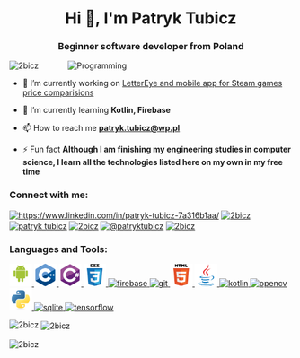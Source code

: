 <h1 align="center">Hi 👋, I'm Patryk Tubicz</h1>
<h3 align="center">Beginner software developer from Poland</h3>
<img align="right" alt="Programming" width="400" src="https://media4.giphy.com/media/qgQUggAC3Pfv687qPC/giphy.gif?cid=ecf05e479yinoa9kcvxtqi1rm5p9fauf7qou034tdxzyoqbf&rid=giphy.gif&ct=g"
 
<p align="left"> <img src="https://komarev.com/ghpvc/?username=2bicz&label=Profile%20views&color=0e75b6&style=flat" alt="2bicz" /> </p>

- 🔭 I’m currently working on [LetterEye and mobile app for Steam games price comparisions](https://github.com/2bicz/LetterEye)

- 🌱 I’m currently learning **Kotlin, Firebase**

- 📫 How to reach me **patryk.tubicz@wp.pl**

- ⚡ Fun fact **Although I am finishing my engineering studies in computer science, I learn all the technologies listed here on my own in my free time**

<h3 align="left">Connect with me:</h3>
<p align="left">
<a href="https://linkedin.com/in/https://www.linkedin.com/in/patryk-tubicz-7a316b1aa/" target="blank"><img align="center" src="https://raw.githubusercontent.com/rahuldkjain/github-profile-readme-generator/master/src/images/icons/Social/linked-in-alt.svg" alt="https://www.linkedin.com/in/patryk-tubicz-7a316b1aa/" height="30" width="40" /></a>
<a href="https://stackoverflow.com/users/2bicz" target="blank"><img align="center" src="https://raw.githubusercontent.com/rahuldkjain/github-profile-readme-generator/master/src/images/icons/Social/stack-overflow.svg" alt="2bicz" height="30" width="40" /></a>
<a href="https://fb.com/patryk tubicz" target="blank"><img align="center" src="https://raw.githubusercontent.com/rahuldkjain/github-profile-readme-generator/master/src/images/icons/Social/facebook.svg" alt="patryk tubicz" height="30" width="40" /></a>
<a href="https://instagram.com/2bicz" target="blank"><img align="center" src="https://raw.githubusercontent.com/rahuldkjain/github-profile-readme-generator/master/src/images/icons/Social/instagram.svg" alt="2bicz" height="30" width="40" /></a>
<a href="https://medium.com/@patryktubicz" target="blank"><img align="center" src="https://raw.githubusercontent.com/rahuldkjain/github-profile-readme-generator/master/src/images/icons/Social/medium.svg" alt="@patryktubicz" height="30" width="40" /></a>
<a href="https://www.leetcode.com/2bicz" target="blank"><img align="center" src="https://raw.githubusercontent.com/rahuldkjain/github-profile-readme-generator/master/src/images/icons/Social/leet-code.svg" alt="2bicz" height="30" width="40" /></a>
</p>

<h3 align="left">Languages and Tools:</h3>
<p align="left"> <a href="https://developer.android.com" target="_blank" rel="noreferrer"> <img src="https://raw.githubusercontent.com/devicons/devicon/master/icons/android/android-original-wordmark.svg" alt="android" width="40" height="40"/> </a> <a href="https://www.w3schools.com/cpp/" target="_blank" rel="noreferrer"> <img src="https://raw.githubusercontent.com/devicons/devicon/master/icons/cplusplus/cplusplus-original.svg" alt="cplusplus" width="40" height="40"/> </a> <a href="https://www.w3schools.com/cs/" target="_blank" rel="noreferrer"> <img src="https://raw.githubusercontent.com/devicons/devicon/master/icons/csharp/csharp-original.svg" alt="csharp" width="40" height="40"/> </a> <a href="https://www.w3schools.com/css/" target="_blank" rel="noreferrer"> <img src="https://raw.githubusercontent.com/devicons/devicon/master/icons/css3/css3-original-wordmark.svg" alt="css3" width="40" height="40"/> </a> <a href="https://firebase.google.com/" target="_blank" rel="noreferrer"> <img src="https://www.vectorlogo.zone/logos/firebase/firebase-icon.svg" alt="firebase" width="40" height="40"/> </a> <a href="https://git-scm.com/" target="_blank" rel="noreferrer"> <img src="https://www.vectorlogo.zone/logos/git-scm/git-scm-icon.svg" alt="git" width="40" height="40"/> </a> <a href="https://www.w3.org/html/" target="_blank" rel="noreferrer"> <img src="https://raw.githubusercontent.com/devicons/devicon/master/icons/html5/html5-original-wordmark.svg" alt="html5" width="40" height="40"/> </a> <a href="https://www.java.com" target="_blank" rel="noreferrer"> <img src="https://raw.githubusercontent.com/devicons/devicon/master/icons/java/java-original.svg" alt="java" width="40" height="40"/> </a> <a href="https://kotlinlang.org" target="_blank" rel="noreferrer"> <img src="https://www.vectorlogo.zone/logos/kotlinlang/kotlinlang-icon.svg" alt="kotlin" width="40" height="40"/> </a> <a href="https://opencv.org/" target="_blank" rel="noreferrer"> <img src="https://www.vectorlogo.zone/logos/opencv/opencv-icon.svg" alt="opencv" width="40" height="40"/> </a> <a href="https://www.python.org" target="_blank" rel="noreferrer"> <img src="https://raw.githubusercontent.com/devicons/devicon/master/icons/python/python-original.svg" alt="python" width="40" height="40"/> </a> <a href="https://www.sqlite.org/" target="_blank" rel="noreferrer"> <img src="https://www.vectorlogo.zone/logos/sqlite/sqlite-icon.svg" alt="sqlite" width="40" height="40"/> </a> <a href="https://www.tensorflow.org" target="_blank" rel="noreferrer"> <img src="https://www.vectorlogo.zone/logos/tensorflow/tensorflow-icon.svg" alt="tensorflow" width="40" height="40"/> </a> </p>

<p><img align="left" src="https://github-readme-stats.vercel.app/api/top-langs?username=2bicz&show_icons=true&locale=en&layout=compact" alt="2bicz" /></p>

<p>&nbsp;<img align="center" src="https://github-readme-stats.vercel.app/api?username=2bicz&show_icons=true&locale=en" alt="2bicz" /></p>

<p><img align="center" src="https://github-readme-streak-stats.herokuapp.com/?user=2bicz&theme=default" alt="2bicz" /></p> 
